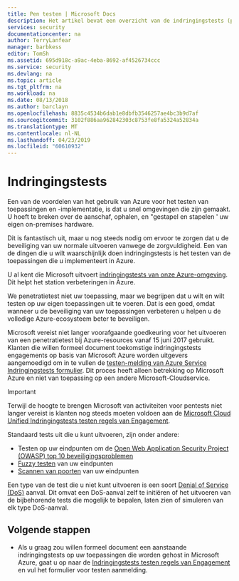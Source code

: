 ```yaml
---
title: Pen testen | Microsoft Docs
description: Het artikel bevat een overzicht van de indringingstests (pentest)-proces en hoe uitvoeren pentest op basis van uw toepassingen die worden uitgevoerd in Azure-infrastructuur.
services: security
documentationcenter: na
author: TerryLanfear
manager: barbkess
editor: TomSh
ms.assetid: 695d918c-a9ac-4eba-8692-af4526734ccc
ms.service: security
ms.devlang: na
ms.topic: article
ms.tgt_pltfrm: na
ms.workload: na
ms.date: 08/13/2018
ms.author: barclayn
ms.openlocfilehash: 8835c4534b6dab1e8dbfb3546257ae4bc3b9d7af
ms.sourcegitcommit: 3102f886aa962842303c8753fe8fa5324a52834a
ms.translationtype: MT
ms.contentlocale: nl-NL
ms.lasthandoff: 04/23/2019
ms.locfileid: "60610932"
---
```

# <a name="penetration-testing"></a>Indringingstests
Een van de voordelen van het gebruik van Azure voor het testen van toepassingen en -implementatie, is dat u snel omgevingen die zijn gemaakt. U hoeft te breken over de aanschaf, ophalen, en "gestapel en stapelen ' uw eigen on-premises hardware.

Dit is fantastisch uit, maar u nog steeds nodig om ervoor te zorgen dat u de beveiliging van uw normale uitvoeren vanwege de zorgvuldigheid. Een van de dingen die u wilt waarschijnlijk doen indringingstests is het testen van de toepassingen die u implementeert in Azure.

U al kent die Microsoft uitvoert [indringingstests van onze Azure-omgeving](https://gallery.technet.microsoft.com/Cloud-Red-Teaming-b837392e). Dit helpt het station verbeteringen in Azure.

We penetratietest niet uw toepassing, maar we begrijpen dat u wilt en wilt testen op uw eigen toepassingen uit te voeren. Dat is een goed, omdat wanneer u de beveiliging van uw toepassingen verbeteren u helpen u de volledige Azure-ecosysteem beter te beveiligen.

Microsoft vereist niet langer voorafgaande goedkeuring voor het uitvoeren van een penetratietest bij Azure-resources vanaf 15 juni 2017 gebruikt. Klanten die willen formeel document toekomstige indringingstests engagements op basis van Microsoft Azure worden uitgevers aangemoedigd om in te vullen de [testen-melding van Azure Service Indringingstests formulier](https://portal.msrc.microsoft.com/en-us/engage/pentest). Dit proces heeft alleen betrekking op Microsoft Azure en niet van toepassing op een andere Microsoft-Cloudservice.

>[!IMPORTANT]
>Terwijl de hoogte te brengen Microsoft van activiteiten voor pentests niet langer vereist is klanten nog steeds moeten voldoen aan de [Microsoft Cloud Unified Indringingstests testen regels van Engagement](https://technet.microsoft.com/mt784683).

Standaard tests uit die u kunt uitvoeren, zijn onder andere:

* Testen op uw eindpunten om de [Open Web Application Security Project (OWASP) top 10 beveiligingsproblemen](https://www.owasp.org/index.php/Category:OWASP_Top_Ten_Project)
* [Fuzzy testen](https://cloudblogs.microsoft.com/microsoftsecure/2007/09/20/fuzz-testing-at-microsoft-and-the-triage-process/) van uw eindpunten
* [Scannen van poorten](https://en.wikipedia.org/wiki/Port_scanner) van uw eindpunten

Een type van de test die u niet kunt uitvoeren is een soort [Denial of Service (DoS)](https://en.wikipedia.org/wiki/Denial-of-service_attack) aanval. Dit omvat een DoS-aanval zelf te initiëren of het uitvoeren van de bijbehorende tests die mogelijk te bepalen, laten zien of simuleren van elk type DoS-aanval.

## <a name="next-steps"></a>Volgende stappen

- Als u graag zou willen formeel document een aanstaande indringingstests op uw toepassingen die worden gehost in Microsoft Azure, gaat u op naar de [Indringingstests testen regels van Engagement](https://www.microsoft.com/msrc/pentest-rules-of-engagement?rtc=2) en vul het formulier voor testen aanmelding.
